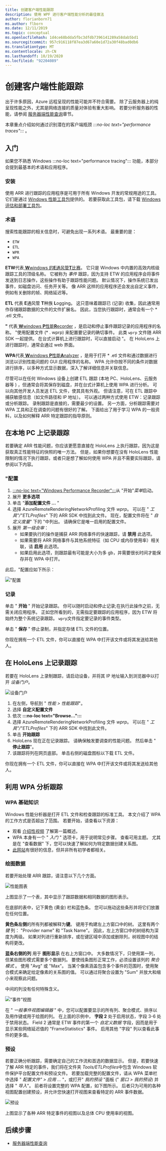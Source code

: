 ```yaml
---
title: 创建客户端性能跟踪
description: 使用 WPF 进行客户端性能分析的最佳做法
author: florianborn71
ms.author: flborn
ms.date: 12/11/2019
ms.topic: conceptual
ms.openlocfilehash: 1d4ce68bdda5fbc3dfdb7396141289a58dab5bd1
ms.sourcegitcommit: 957c916118f87ea3d67a60e1d72a30f48bad0db6
ms.translationtype: MT
ms.contentlocale: zh-CN
ms.lasthandoff: 10/19/2020
ms.locfileid: "92204089"
---
```

# <a name="create-client-side-performance-traces"></a>创建客户端性能跟踪

出于许多原因，Azure 远程呈现的性能可能并不符合需要。 除了云服务器上的纯呈现性能之外，尤其是网络连接的质量对体验有重大影响。 若要分析服务器的性能，请参阅 [服务器端性能查询](../overview/features/performance-queries.md)章节。

本章重点介绍如何通过识别潜在的客户端瓶颈 *:::no-loc text="performance traces":::* 。

## <a name="getting-started"></a>入门

如果您不熟悉 Windows :::no-loc text="performance tracing"::: 功能，本部分会提到最基本的术语和应用程序。

### <a name="installation"></a>安装

使用 ARR 进行跟踪的应用程序是可用于所有 Windows 开发的常规用途的工具。 它们是通过 [Windows 性能工具包](/windows-hardware/test/wpt/)提供的。 若要获取此工具包，请下载 [Windows 评估和部署工具包](/windows-hardware/get-started/adk-install)。

### <a name="terminology"></a>术语

搜索性能跟踪的相关信息时，可避免出现一系列术语。 最重要的是：

* `ETW`
* `ETL`
* `WPR`
* `WPA`

**ETW**代表[ **W**windows 的**E**通风管**T**比赛](/windows/win32/etw/about-event-tracing)。 它只是 Windows 中内置的高效内核级跟踪工具的顶级名称。 它被称为 *事件* 跟踪，因为支持 ETW 的应用程序会将事件发送到日志操作，这些操作有助于跟踪性能问题。 默认情况下，操作系统已发出事件，如磁盘访问、任务开关等。 像 ARR 这样的应用程序还会发出自定义事件，例如有关删除的帧、网络延迟等。

**ETL** 代表 **E**通风管 **T**种族 **L**ogging。 这只意味着跟踪已 (记录) 收集，因此通常用作存储跟踪数据的文件的文件扩展名。 因此，当您执行跟踪时，通常会有一个 \* .etl 文件。

**"** 代表[ **W**windows **P**性能**R**ecorder](/windows-hardware/test/wpt/windows-performance-recorder) ，是启动和停止事件跟踪记录的应用程序的名称。 "使用配置文件 (\* . wprp) 来配置要记录的确切事件。 此类 `wprp` 文件随 ARR SDK 一起提供。 在台式计算机上进行跟踪时，可以直接启动 "。 在 HoloLens 上进行跟踪时，通常会通过 web 界面。

**WPA**代表[ **W**windows **P**性能**A**nalyzer](/windows-hardware/test/wpt/windows-performance-analyzer) ，是用于打开 \* .etl 文件和通过数据进行浏览以识别性能问题的 GUI 应用程序的名称。 WPA 允许你按不同的条件对数据进行排序，以多种方式显示数据，深入了解详细信息并关联信息。

尽管可以在任何 Windows 设备上创建 ETL 跟踪 (本地 PC、HoloLens、云服务器等 ) ，但通常会将其保存到磁盘，并在台式计算机上使用 WPA 进行分析。 可以向其他开发人员发送 ETL 文件，使其具有外观。 但请注意，可在 ETL 跟踪中捕获敏感信息（如文件路径和 IP 地址）。 可以通过两种方式使用 ETW：记录跟踪或分析跟踪。 录制跟踪是直接的，需要最少的设置。 另一方面，分析跟踪需要对 WPA 工具和正在调查的问题有很好的了解。 下面给出了用于学习 WPA 的一般资料，以及如何解释 ARR 特定跟踪的指导原则。

## <a name="recording-a-trace-on-a-local-pc"></a>在本地 PC 上记录跟踪

若要确定 ARR 性能问题，你应该更愿意直接在 HoloLens 上执行跟踪，因为这是获取真正性能特征的快照的唯一方法。 但是，如果你想要在没有 HoloLens 性能限制的情况下执行跟踪，或者只是想了解如何使用 WPA 并且不需要实际跟踪，请参阅以下内容。

### <a name="wpr-configuration"></a>"配置

1. [:::no-loc text="Windows Performance Recorder":::](/windows-hardware/test/wpt/windows-performance-recorder)从 "开始"*菜单*启动。
1. 展开 **更多选项**
1. 单击 "**添加配置文件 ...** "
1. 选择 AzureRemoteRenderingNetworkProfiling 文件 *wprp*。 可以在 " *工具"/"ETLProfiles*" 下的 ARR SDK 中找到此文件。
   现在，配置文件将在 " *自定义度量*" 下的 "中列出。 请确保它是唯一启用的配置文件。
1. 展开 *第一级会审*：
    * 如果要执行的操作是捕获 ARR 网络事件的快速跟踪，请 **禁用** 此选项。
    * 如果需要将 ARR 网络事件与其他系统特征（如 CPU 或内存使用率）相关联，请 **启用** 此选项。
    * 如果启用此选项，则跟踪最有可能是大小为多 gb，并需要很长时间才能保存并在 WPA 中打开。

此后，"配置应如下所示：

!["配置](./media/wpr.png)

### <a name="recording"></a>记录

单击 " **开始** " 开始记录跟踪。 你可以随时启动和停止记录;在执行此操作之前，无需关闭应用程序。 正如您所看到的，无需指定要跟踪的应用程序，因为 ETW 将始终为整个系统记录跟踪。 `wprp`文件指定要记录的事件类型。

单击 " **保存** " 停止录制，并指定存储 ETL 文件的位置。

你现在拥有一个 ETL 文件，你可以直接在 WPA 中打开该文件或将其发送给其他人。

## <a name="recording-a-trace-on-a-hololens"></a>在 HoloLens 上记录跟踪

若要在 HoloLens 上录制跟踪，请启动设备，并将其 IP 地址输入到浏览器中以打开 *设备门户*。

![设备门户](./media/wpr-hl.png)

1. 在左侧，导航到 " *性能 > 性能跟踪*"。
1. 选择 **自定义配置文件**
1. 依次 **:::no-loc text="Browse...":::**
1. 选择 AzureRemoteRenderingNetworkProfiling 文件 *wprp*。 可以在 " *工具"/"ETLProfiles*" 下的 ARR SDK 中找到此文件。
1. 单击 **开始跟踪**
1. HoloLens 现在正在记录跟踪。 请确保触发要调查的性能问题。 然后单击 " **停止跟踪**"。
1. 该跟踪将列在网页底部。 单击右侧的磁盘图标以下载 ETL 文件。

你现在拥有一个 ETL 文件，你可以直接在 WPA 中打开该文件或将其发送给其他人。

## <a name="analyzing-traces-with-wpa"></a>利用 WPA 分析跟踪

### <a name="wpa-basics"></a>WPA 基础知识

Windows 性能分析器是打开 ETL 文件和检查跟踪的标准工具。 本文介绍了 WPA 的工作方式是否超出了范围。 若要开始，请查看以下资源：

* 观看 [介绍性视频](/windows-hardware/test/wpt/windows-performance-analyzer) 了解第一篇概述。
* WPA 本身有一个 " *入门* " 选项卡，用于说明常见步骤。 查看可用主题。 尤其是在 "查看数据" 下，您可以快速了解如何为特定数据创建关系图。
* [此网站](https://randomascii.wordpress.com/2015/09/24/etw-central/)有很好的信息，但并非所有初学者都相关。

### <a name="graphing-data"></a>绘图数据

若要开始处理 ARR 跟踪，请注意以下几个方面。

![性能图表](./media/wpa-graph.png)

上图显示了一个表，其中显示了跟踪数据和相同数据的图形表示。

在底部的表中，记下黄色 (黄金) 栏和蓝色条。 您可以拖动这些条形并将它们放置在任何位置。

**黄色条左侧**的所有列都被解释为**键**。 键用于构建左上方窗口中的树。 这里有两个 *键* 列： "Provider name" 和 "Task Name"。 因此，左上方窗口中的树结构为深度为两级。 如果对列进行重新排序，或在键区域中添加或删除列，树视图中的结构将更改。

**蓝条右侧的列** 用于 **图形显示** 在右上方窗口中。 大多数情况下，只使用第一列，但某些图形模式需要多个数据列。 要使线条图形正常工作，必须设置该列的 *聚合模式* 。 使用 "Avg" 或 "Max"。 当某个像素涵盖包含多个事件的范围时，使用聚合模式来确定给定像素的关系图的值。 可以通过将聚合设置为 "Sum" 并放大和缩小来观察此问题。

中间的列没有任何特殊含义。

![“事件”视图](./media/wpa-event-view.png)

在 " *一般事件视图编辑器* " 中，您可以配置要显示的所有列、聚合模式、排序以及用作键或用于绘图的列。 在上面的示例中， **字段 2** 处于启用状态，字段 3-6 处于禁用状态。 Field 2 通常是 ETW 事件的第一个 *自定义数据* 字段，因而是用于显示某些网络延迟值的 "FrameStatistics" 事件。 启用其他 "字段" 列以查看此事件的更多值。

### <a name="presets"></a>预设

若要正确分析跟踪，需要确定自己的工作流和首选的数据显示。 但是，若要快速了解 ARR 特定的事件，我们将在文件夹 *Tools/ETLProfiles*中包含 Windows 软件保护平台配置文件和预设文件。 若要加载完整的配置文件，请从 WPA 菜单栏中选择 " *配置文件" > 应用 ...* "，或打开" *我的预设* "面板 (" *窗口 > 我的预设*) 并选择 " *导入*"。 前者将设置完整的 WPA 配置，如下图所示。 后者只为可用的各种视图配置创建预设，并允许您快速打开视图来查看特定的 ARR 事件数据。

![预设](./media/wpa-arr-trace.png)

上图显示了各种 ARR 特定事件的视图以及总体 CPU 使用率的视图。

## <a name="next-steps"></a>后续步骤

* [服务器端性能查询](../overview/features/performance-queries.md)